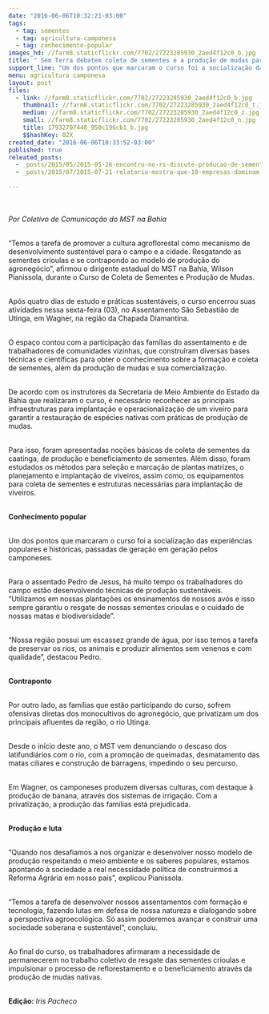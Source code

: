 ```yaml
---
date: "2016-06-06T10:32:21-03:00"
tags:
  - tag: sementes
  - tag: agricultura-camponesa
  - tag: conhecimento-popular
images_hd: //farm8.staticflickr.com/7702/27223285930_2aed4f12c0_b.jpg
title: " Sem Terra debatem coleta de sementes e a produção de mudas para reflorestamento"
support_line: "Um dos pontos que marcaram o curso foi a socialização das experiências populares e históricas, passadas de geração em geração pelos camponeses"
menu: agricultura camponesa
layout: post
files:
  - link: //farm8.staticflickr.com/7702/27223285930_2aed4f12c0_b.jpg
    thumbnail: //farm8.staticflickr.com/7702/27223285930_2aed4f12c0_t.jpg
    medium: //farm8.staticflickr.com/7702/27223285930_2aed4f12c0_z.jpg
    small: //farm8.staticflickr.com/7702/27223285930_2aed4f12c0_n.jpg
    title: 17932707448_950c196cb1_b.jpg
    $$hashKey: 02X
created_date: "2016-06-06T10:33:52-03:00"
published: true
releated_posts:
  - _posts/2015/05/2015-05-26-encontro-no-rs-discute-producao-de-sementes-agroecologicas-e-crioulas.md
  - _posts/2015/07/2015-07-21-relatorio-mostra-que-10-empresas-dominam-75-do-mercado-mundial-de-sementes.md

---
```

<p><br />
<br />
<em>Por Coletivo de Comunica&ccedil;&atilde;o do MST na Bahia</em></p>

<p><br />
&ldquo;Temos a tarefa de promover a cultura agroflorestal como mecanismo de desenvolvimento sustent&aacute;vel para o campo e a cidade. Resgatando as sementes crioulas e se contrapondo ao modelo de produ&ccedil;&atilde;o do agroneg&oacute;cio&rdquo;, afirmou o dirigente estadual do MST na Bahia, Wilson Pianissola, durante o Curso de Coleta de Sementes e Produ&ccedil;&atilde;o de Mudas.</p>

<p><br />
Ap&oacute;s quatro dias de estudo e pr&aacute;ticas sustent&aacute;veis, o curso encerrou suas atividades nessa sexta-feira (03), no Assentamento S&atilde;o Sebasti&atilde;o de Utinga, em Wagner, na regi&atilde;o da Chapada Diamantina.</p>

<p><br />
O espa&ccedil;o contou com a participa&ccedil;&atilde;o das fam&iacute;lias do assentamento e de trabalhadores de comunidades vizinhas, que constru&iacute;ram diversas bases t&eacute;cnicas e cient&iacute;ficas para obter o conhecimento sobre a forma&ccedil;&atilde;o e coleta de sementes, al&eacute;m da produ&ccedil;&atilde;o de mudas e sua comercializa&ccedil;&atilde;o.</p>

<p><br />
De acordo com os instrutores da Secretaria de Meio Ambiente do Estado da Bahia que realizaram o curso, &eacute; necess&aacute;rio reconhecer as principais infraestruturas para implanta&ccedil;&atilde;o e operacionaliza&ccedil;&atilde;o de um viveiro para garantir a restaura&ccedil;&atilde;o de esp&eacute;cies nativas com pr&aacute;ticas de produ&ccedil;&atilde;o de mudas.</p>

<p><br />
Para isso, foram apresentadas no&ccedil;&otilde;es b&aacute;sicas de coleta de sementes da caatinga, de produ&ccedil;&atilde;o e beneficiamento de sementes. Al&eacute;m disso, foram estudados os m&eacute;todos para sele&ccedil;&atilde;o e marca&ccedil;&atilde;o de plantas matrizes, o planejamento e implanta&ccedil;&atilde;o de viveiros, assim como, os equipamentos para coleta de sementes e estruturas necess&aacute;rias para implanta&ccedil;&atilde;o de viveiros.</p>

<p><br />
<strong>Conhecimento popular</strong></p>

<p><br />
Um dos pontos que marcaram o curso foi a socializa&ccedil;&atilde;o das experi&ecirc;ncias populares e hist&oacute;ricas, passadas de gera&ccedil;&atilde;o em gera&ccedil;&atilde;o pelos camponeses.</p>

<p><br />
Para o assentado Pedro de Jesus, h&aacute; muito tempo os trabalhadores do campo est&atilde;o desenvolvendo t&eacute;cnicas de produ&ccedil;&atilde;o sustent&aacute;veis. &ldquo;Utilizamos em nossas planta&ccedil;&otilde;es os ensinamentos de nossos av&oacute;s e isso sempre garantiu o resgate de nossas sementes crioulas e o cuidado de nossas matas e biodiversidade&rdquo;.</p>

<p><br />
&ldquo;Nossa regi&atilde;o possui um escassez grande de &aacute;gua, por isso temos a tarefa de preservar os rios, os animais e produzir alimentos sem venenos e com qualidade&rdquo;, destacou Pedro.</p>

<p><br />
<strong>Contraponto</strong></p>

<p><br />
Por outro lado, as fam&iacute;lias que est&atilde;o participando do curso, sofrem ofensivas diretas dos monocultivos do agroneg&oacute;cio, que privatizam um dos principais afluentes da regi&atilde;o, o rio Utinga.</p>

<p><br />
Desde o in&iacute;cio deste ano, o MST vem denunciando o descaso dos latifundi&aacute;rios com o rio, com a promo&ccedil;&atilde;o de queimadas, desmatamento das matas ciliares e constru&ccedil;&atilde;o de barragens, impedindo o seu percurso.</p>

<p><br />
Em Wagner, os camponeses produzem diversas culturas, com destaque &agrave; produ&ccedil;&atilde;o de banana, atrav&eacute;s dos sistemas de irriga&ccedil;&atilde;o. Com a privatiza&ccedil;&atilde;o, a produ&ccedil;&atilde;o das fam&iacute;lias est&aacute; prejudicada.</p>

<p><br />
<strong>Produ&ccedil;&atilde;o e luta</strong></p>

<p><br />
&ldquo;Quando nos desafiamos a nos organizar e desenvolver nosso modelo de produ&ccedil;&atilde;o respeitando o meio ambiente e os saberes populares, estamos apontando &agrave; sociedade a real necessidade pol&iacute;tica de construirmos a Reforma Agr&aacute;ria em nosso pa&iacute;s&rdquo;, explicou Pianissola.</p>

<p><br />
&ldquo;Temos a tarefa de desenvolver nossos assentamentos com forma&ccedil;&atilde;o e tecnologia, fazendo lutas em defesa de nossa natureza e dialogando sobre a perspectiva agroecol&oacute;gica. S&oacute; assim poderemos avan&ccedil;ar e construir uma sociedade soberana e sustent&aacute;vel&rdquo;, concluiu.</p>

<p><br />
Ao final do curso, os trabalhadores afirmaram a necessidade de permanecerem no trabalho coletivo de resgate das sementes crioulas e impulsionar o processo de reflorestamento e o beneficiamento atrav&eacute;s da produ&ccedil;&atilde;o de mudas nativas.</p>

<p><br />
<strong>Edi&ccedil;&atilde;o:</strong> <em>Iris Pacheco</em></p>
